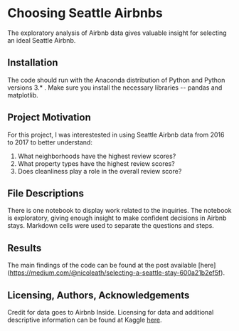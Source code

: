# Choosing Seattle Airbnbs
The exploratory analysis of Airbnb data gives valuable insight for selecting an ideal Seattle Airbnb.

## Installation <a name="installation"></a>

The code should run with the Anaconda distribution of Python and Python versions 3.* . Make sure you install the necessary libraries -- pandas and matplotlib.


## Project Motivation<a name="motivation"></a>

For this project, I was interestested in using Seattle Airbnb data from 2016 to 2017 to better understand:

1. What neighborhoods have the highest review scores?
2. What property types have the highest review scores?
3. Does cleanliness play a role in the overall review score?


## File Descriptions <a name="files"></a>

There is one notebook to display work related to the inquiries. The notebook is exploratory, giving enough insight to make confident decisions in Airbnb stays. Markdown cells were used to separate the questions and steps. 

## Results<a name="results"></a>

The main findings of the code can be found at the post available [here] (https://medium.com/@nicoleath/selecting-a-seattle-stay-600a21b2ef5f).

## Licensing, Authors, Acknowledgements<a name="licensing"></a>

Credit for data goes to Airbnb Inside. Licensing for data and additional descriptive information can be found at Kaggle [here](https://www.kaggle.com/datasets/airbnb/seattle).
